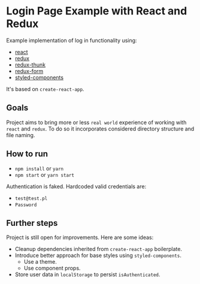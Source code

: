 # Login Page Example with React and Redux
Example implementation of log in functionality using:
* [react](https://reactjs.org/)
* [redux](https://redux.js.org/)
* [redux-thunk](https://github.com/gaearon/redux-thunk)
* [redux-form](https://redux-form.com/)
* [styled-components](https://www.styled-components.com/)

It's based on `create-react-app`.

## Goals

Project aims to bring more or less `real world` experience of working with `react` and `redux`. To do so it incorporates considered directory structure and file naming.

## How to run

* `npm install` or `yarn`
* `npm start` or `yarn start`

Authentication is faked. Hardcoded valid credentials are:
* `test@test.pl`
* `Password`

## Further steps

Project is still open for improvements. Here are some ideas:

* Cleanup dependencies inherited from `create-react-app` boilerplate.
* Introduce better approach for base styles using `styled-components`.
  * Use a theme.
  * Use component props.
* Store user data in `localStorage` to persist `isAuthenticated`.
